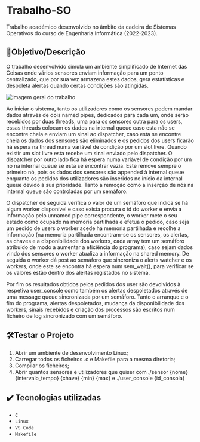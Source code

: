# Trabalho-SO
Trabalho académico desenvolvido no âmbito da cadeira de Sistemas Operativos do curso de Engenharia Informática (2022-2023).

## 🎯Objetivo/Descrição
O	 trabalho desenvolvido simula	um	ambiente	simplificado	de	 Internet	das	Coisas	onde	vários	 sensores	 enviam	 informação para	 um	 ponto	 centralizado, que	 por	 sua	 vez	armazena	estes	dados,	gera	estatísticas	e	despoleta	alertas	quando	certas	condições	são	atingidas.	

![imagem geral do trabalho](https://github.com/Simao-Correia-Santos/Trabalho-SO/assets/138619513/4c34cfb2-15f1-4933-ab97-1c900cd80889)


Ao iniciar o sistema, tanto os utilizadores como os sensores podem mandar dados através de dois named pipes, dedicados para cada um, onde serão recebidos por duas
threads, uma para os sensores outra para os users, essas threads colocam os dados na internal queue caso esta não se encontre cheia e enviam um sinal ao dispatcher, caso esta se encontre cheia os dados dos sensores são eliminados e os pedidos dos users ficarão há espera na thread numa variável de condição por um slot livre. Quando existir um slot livre esta recebe um sinal enviado pelo dispatcher. O dispatcher por outro lado fica há espera numa variável de condição por um nó na internal queue se esta se encontrar vazia. Este remove sempre o primeiro nó, pois os dados dos sensores são appended à internal queue enquanto os pedidos dos utilizadores são inseridos no início da internal queue devido à sua prioridade. Tanto a remoção como a inserção de nós na internal queue são controladas por um semáforo.

O dispatcher de seguida verifica o valor de um semáforo que indica se há algum worker disponível e caso exista procura o id do worker e envia a informação pelo
unnamed pipe correspondente, o worker mete o seu estado como ocupado na memoria partilhada e efetua o pedido, caso seja um pedido de users o worker acede há memoria
partilhada e recolhe a informação (na memoria partilhada encontram-se os sensores, os alertas, as chaves e a disponibilidade dos workers, cada array tem um semáforo atribuído de modo a aumentar a eficiência do programa), caso sejam dados vindo dos sensores o worker atualiza a informação na shared memory. De seguida o worker dá post ao semáforo que sincroniza o alerts watcher e os workers, onde este se encontra há espera num sem_wait(), para verificar se os valores estão dentro dos alertas registados no sistema.

Por fim os resultados obtidos pelos pedidos dos user são devolvidos à respetiva user_console como também os alertas despoletados através de uma message queue sincronizada por um semáforo. Tanto o arranque e o fim do programa, alertas despoletados, mudança da disponibilidade dos workers, sinais recebidos e criação dos processos são escritos num ficheiro de log sincronizado com um semáforo.


## 🛠️Testar o Projeto
1. Abrir um ambiente de desenvolvimento Linux;
1. Carregar todos os ficheiros .c e Makefile para a mesma diretoria;
1. Compilar os ficheiros;
1. Abrir quantos sensores e utilizadores que quiser com ./sensor {nome} {intervalo_tempo} {chave} {min} {max} e ./user_console {id_consola}


## ✔️ Tecnologias utilizadas

- ``C``
- ``Linux``
- ``VS Code``
- ``Makefile``


